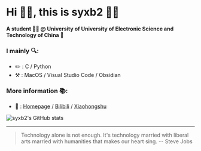 # Hi 👋🏻, this is syxb2 🙋🏻

**A student 🧑🏻 @ University of University of Electronic Science and Technology of China 🏫**

### I mainly 🔍:

* ✏️ : C / Python
* ⚒️ : MacOS / Visual Studio Code / Obsidian

### More information 📚:

* 🔗 : [Homepage](https://syxb2.github.io) / [Bilibili](https://space.bilibili.com/24550465) / [Xiaohongshu](https://www.xiaohongshu.com/user/profile/63caa3bd0000000026006cf2)

<!--
[![Top Langs](https://github-readme-stats.vercel.app/api/top-langs/?username=syxb2&layout=compact&theme=tokyonight)](https://github.com/anuraghazra/github-readme-stats)
-->

![syxb2's GitHub stats](https://github-readme-stats.vercel.app/api?username=syxb2&show_icons=true&theme=tokyonight)

***

> Technology alone is not enough. It's technology married with liberal arts married with humanities that makes our heart sing. -- Steve Jobs

<!--
**syxb2/syxb2** is a ✨ _special_ ✨ repository because its `README.md` (this file) appears on your GitHub profile.

Here are some ideas to get you started:

- 🔭 I’m currently working on ...
- 🌱 I’m currently learning ...
- 👯 I’m looking to collaborate on ...
- 🤔 I’m looking for help with ...
- 💬 Ask me about ...
- 📫 How to reach me: ...
- 😄 Pronouns: ...
- ⚡ Fun fact: ...
-->

